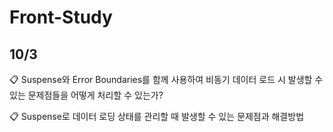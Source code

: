 # Front-Study

## 10/3
<p>📋 Suspense와 Error Boundaries를 함께 사용하여 비동기 데이터 로드 시 발생할 수 있는 문제점들을 어떻게 처리할 수 있는가?</p>
<p>📋 Suspense로 데이터 로딩 상태를 관리할 때 발생할 수 있는 문제점과 해결방법 </p>
